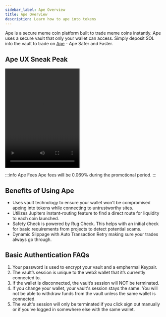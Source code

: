 ```yaml
---
sidebar_label: Ape Overview
title: Ape Overview
description: Learn how to ape into tokens
---
```


<head>
    <title>Ape Overview</title>
    <meta name="twitter:card" content="summary" />
</head>

Ape is a secure meme coin platform built to trade meme coins instantly. Ape uses a secure vault that only your wallet can access. Simply deposit SOL into the vault to trade on [Ape](https://ape.jup.ag) - Ape Safer and Faster.

## Ape UX Sneak Peak
  <video width="240" height="320" controls>
    <source src="/videos/ape-video1.mp4" type="video/mp4" />
  </video>

:::info Ape Fees
Ape fees will be 0.069% during the promotional period.
:::

## Benefits of Using Ape

- Uses vault technology to ensure your wallet won't be compromised apeing into tokens while connecting to untrustworthy sites.
- Utilizes Jupiters instant-routing feature to find a direct route for liquidity to each coin launched.
- Safety Check is powered by Rug Check. This helps with an initial check for basic requirements from projects to detect potential scams.
- Dynamic Slippage with Auto Transaction Retry making sure your trades always go through.

## Basic Authentication FAQs

1. Your password is used to encrypt your vault and a emphermal Keypair.
2. The vault&rsquo;s session is unique to the web3 wallet that it&rsquo;s currently connected to.
3. If the wallet is disconnected, the vault&rsquo;s session will NOT be terminated.
4. If you change your wallet, your vault's session stays the same. You will not be able to withdraw funds from the vault unless the same wallet is connected.
5. The vault's session will only be terminated if you click sign out manually or if you've logged in somewhere else with the same wallet.